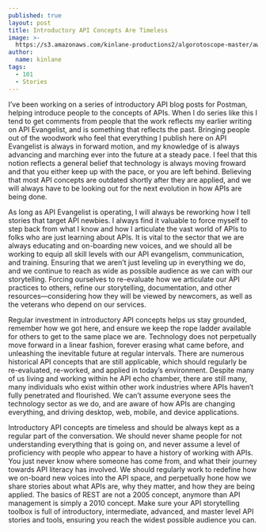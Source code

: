 ```yaml
---
published: true
layout: post
title: Introductory API Concepts Are Timeless
image: >-
  https://s3.amazonaws.com/kinlane-productions2/algorotoscope-master/aws-s3-square-64-132-800-500-0-max-0--5--1-square.jpg
author:
  name: kinlane
tags:
  - 101
  - Stories
---
```

I’ve been working on a series of introductory API blog posts for Postman, helping introduce people to the concepts of APIs. When I do series like this I tend to get comments from people that the work reflects my earlier writing on API Evangelist, and is something that reflects the past. Bringing people out of the woodwork who feel that everything I publish here on API Evangelist is always in forward motion, and my knowledge of is always advancing and marching ever into the future at a steady pace. I feel that this notion reflects a general belief that technology is always moving froward and that you either keep up with the pace, or you are left behind. Believing that most API concepts are outdated shortly after they are applied, and we will always have to be looking out for the next evolution in how APIs are being done.  
  
As long as API Evangelist is operating, I will always be reworking how I tell stories that target API newbies. I always find it valuable to force myself to step back from what I know and how I articulate the vast world of APIs to folks who are just learning about APIs. It is vital to the sector that we are always educating and on-boarding new voices, and we should all be working to equip all skill levels with our API evangelism, communication, and training. Ensuring that we aren’t just leveling up in everything we do, and we continue to reach as wide as possible audience as we can with our storytelling. Forcing ourselves to re-evaluate how we articulate our API practices to others, refine our storytelling, documentation, and other resources—considering how they will be viewed by newcomers, as well as the veterans who depend on our services.  
  
Regular investment in introductory API concepts helps us stay grounded, remember how we got here, and ensure we keep the rope ladder available for others to get to the same place we are. Technology does not perpetually move forward in a linear fashion, forever erasing what came before, and unleashing the inevitable future at regular intervals. There are numerous historical API concepts that are still applicable, which should regularly be re-evaluated, re-worked, and applied in today’s environment. Despite many of us living and working within he API echo chamber, there are still many, many individuals who exist within other work industries where APIs haven’t fully penetrated and flourished. We can’t assume everyone sees the technology sector as we do, and are aware of how APIs are changing everything, and driving desktop, web, mobile, and device applications.  
  
Introductory API concepts are timeless and should be always kept as a regular part of the conversation. We should never shame people for not understanding everything that is going on, and never assume a level of proficiency with people who appear to have a history of working with APIs. You just never know where someone has come from, and what their journey towards API literacy has involved. We should regularly work to redefine how we on-board new voices into the API space, and perpetually hone how we share stories about what APIs are, why they matter, and how they are being applied. The basics of REST are not a 2005 concept, anymore than API management is simply a 2010 concept. Make sure your API storytelling toolbox is full of introductory, intermediate, advanced, and master level API stories and tools, ensuring you reach the widest possible audience you can.